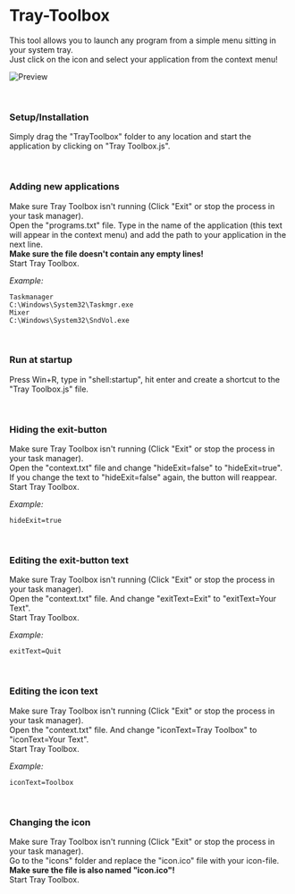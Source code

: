 # Tray-Toolbox
This tool allows you to launch any program from a simple menu sitting in your system tray.
<br>Just click on the icon and select your application from the context menu!

![Preview](https://i.imgur.com/pAH0vs9.png)

<br>



### **Setup/Installation**

Simply drag the "TrayToolbox" folder to any location and start the application by clicking on "Tray Toolbox.js".

<br>



### **Adding new applications**
Make sure Tray Toolbox isn't running (Click "Exit" or stop the process in your task manager).<br>Open the "programs.txt" file. Type in the name of the application (this text will appear in the context menu) and add the path to your application in the next line. <br>**Make sure the file doesn't contain any empty lines!**<br>Start Tray Toolbox.

*Example:*

    Taskmanager
    C:\Windows\System32\Taskmgr.exe
    Mixer
    C:\Windows\System32\SndVol.exe

<br>



### **Run at startup**
Press Win+R, type in "shell:startup", hit enter and create a shortcut to the "Tray Toolbox.js" file.

<br>



### **Hiding the exit-button**
Make sure Tray Toolbox isn't running (Click "Exit" or stop the process in your task manager).<br>Open the "context.txt" file and change "hideExit=false" to "hideExit=true". <br>If you change the text to "hideExit=false" again, the button will reappear.<br>Start Tray Toolbox.

*Example:*

    hideExit=true

<br>



### **Editing the exit-button text**
Make sure Tray Toolbox isn't running (Click "Exit" or stop the process in your task manager).<br>Open the "context.txt" file. And change "exitText=Exit" to "exitText=Your Text". <br>Start Tray Toolbox.

*Example:*

    exitText=Quit

<br>



### **Editing the icon text**
Make sure Tray Toolbox isn't running (Click "Exit" or stop the process in your task manager).<br>Open the "context.txt" file. And change "iconText=Tray Toolbox" to "iconText=Your Text". <br>Start Tray Toolbox.

*Example:*

    iconText=Toolbox

<br>



### **Changing the icon**
Make sure Tray Toolbox isn't running (Click "Exit" or stop the process in your task manager).<br>Go to the "icons" folder and replace the "icon.ico" file with your icon-file. <br>**Make sure the file is also named "icon.ico"!**<br>Start Tray Toolbox.
